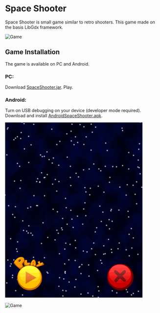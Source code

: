 # Space Shooter 


Space Shooter is small game similar to retro shooters. This game made on the basis LibGdx framework.

![Game](https://github.com/KunAndrew/LibGdxGame/blob/master/android/assets/res/Game_1.gif  "Game Screen1")

## Game Installation
The game is available on PC and Android.

### PC:
Download [SpaceShooter.jar](https://github.com/KunAndrew/LibGdxGame/releases/latest/download/SpaceShooter.jar).
Play.

### Android:
Turn on USB debugging on your device (developer mode required).
Download and install [AndroidSpaceShooter.apk](https://github.com/KunAndrew/LibGdxGame/releases/latest/download/AndroidSpaceShooter.apk).



![Menu](https://github.com/KunAndrew/LibGdxGame/blob/master/android/assets/res/MainScreen.gif "Menu Screen")

![Game](https://github.com/KunAndrew/LibGdxGame/blob/master/android/assets/res/Game_2.gif  "Game Screen2")
